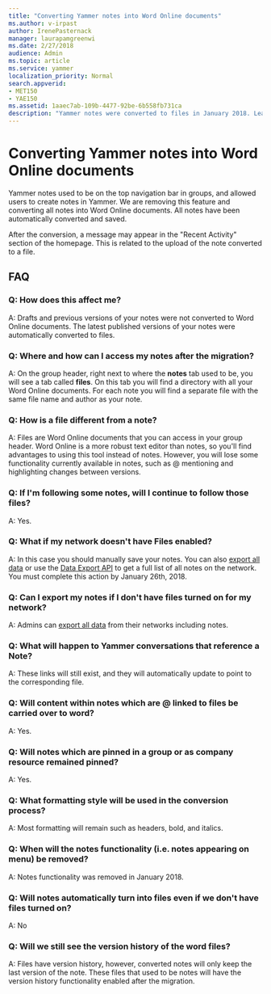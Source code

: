 ```yaml
---
title: "Converting Yammer notes into Word Online documents"
ms.author: v-irpast
author: IrenePasternack
manager: laurapamgreenwi
ms.date: 2/27/2018
audience: Admin
ms.topic: article
ms.service: yammer
localization_priority: Normal
search.appverid:
- MET150
- YAE150
ms.assetid: 1aaec7ab-109b-4477-92be-6b558fb731ca
description: "Yammer notes were converted to files in January 2018. Learn where to find your files."
---
```


# Converting Yammer notes into Word Online documents

Yammer notes used to be on the top navigation bar in groups, and allowed users to create notes in Yammer. We are removing this feature and converting all notes into Word Online documents. All notes have been automatically converted and saved.
  
After the conversion, a message may appear in the "Recent Activity" section of the homepage. This is related to the upload of the note converted to a file.
  
## FAQ

### Q: How does this affect me?

A: Drafts and previous versions of your notes were not converted to Word Online documents. The latest published versions of your notes were automatically converted to files. 
  
### Q: Where and how can I access my notes after the migration?

A: On the group header, right next to where the **notes** tab used to be, you will see a tab called **files**. On this tab you will find a directory with all your Word Online documents. For each note you will find a separate file with the same file name and author as your note. 
  
### Q: How is a file different from a note?

A: Files are Word Online documents that you can access in your group header. Word Online is a more robust text editor than notes, so you'll find advantages to using this tool instead of notes. However, you will lose some functionality currently available in notes, such as @ mentioning and highlighting changes between versions.
  
### Q: If I'm following some notes, will I continue to follow those files?

A: Yes.
  
### Q: What if my network doesn't have Files enabled?

A: In this case you should manually save your notes. You can also [export all data](../manage-security-and-compliance/export-yammer-enterprise-data.md) or use the [Data Export API](https://developer.yammer.com/docs/data-export-api) to get a full list of all notes on the network. You must complete this action by January 26th, 2018. 
  
### Q: Can I export my notes if I don't have files turned on for my network?

A: Admins can [export all data](../manage-security-and-compliance/export-yammer-enterprise-data.md) from their networks including notes. 
  
### Q: What will happen to Yammer conversations that reference a Note?

A: These links will still exist, and they will automatically update to point to the corresponding file.
  
### Q: Will content within notes which are @ linked to files be carried over to word?

A: Yes.
  
### Q: Will notes which are pinned in a group or as company resource remained pinned?

A: Yes.
  
### Q: What formatting style will be used in the conversion process?

A: Most formatting will remain such as headers, bold, and italics.
  
### Q: When will the notes functionality (i.e. notes appearing on menu) be removed?

A: Notes functionality was removed in January 2018. 
  
### Q: Will notes automatically turn into files even if we don't have files turned on?

A: No
  
### Q: Will we still see the version history of the word files?

A: Files have version history, however, converted notes will only keep the last version of the note. These files that used to be notes will have the version history functionality enabled after the migration.
  

